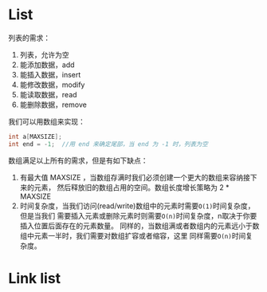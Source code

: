 # List


列表的需求：

1. 列表，允许为空
2. 能添加数据，add
3. 能插入数据，insert 
4. 能修改数据，modify
5. 能读取数据，read
6. 能删除数据，remove 

我们可以用数组来实现：

```c
int a[MAXSIZE];
int end = -1;  //用 end 来确定尾部，当 end 为 -1 时，列表为空
```

数组满足以上所有的需求，但是有如下缺点：

1. 有最大值 MAXSIZE ，当数组存满时我们必须创建一个更大的数组来容纳接下来的元素，
    然后释放旧的数组占用的空间。数组长度增长策略为 2 * MAXSIZE
2. 时间复杂度，当我们访问(read/write)数组中的元素时需要`O(1)`时间复杂度，但是当我们
    需要插入元素或删除元素时则需要`O(n)`时间复杂度，n取决于你要插入位置后面存在的元素数量。
    同样的，当数组满或者数组内的元素远小于数组中元素一半时，我们需要对数组扩容或者缩容，这里
    同样需要`O(n)`时间复杂度。

# Link list

 
